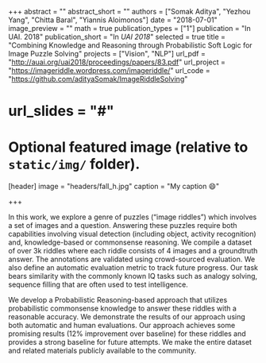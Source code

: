 +++
abstract = ""
abstract_short = ""
authors = ["Somak Aditya", "Yezhou Yang", "Chitta Baral", "Yiannis Aloimonos"]
date = "2018-07-01"
image_preview = ""
math = true
publication_types = ["1"]
publication = "In UAI. 2018"
publication_short = "In *UAI 2018*"
selected = true
title = "Combining Knowledge and Reasoning through Probabilistic Soft Logic for Image Puzzle Solving"
projects = ["Vision", "NLP"]
url_pdf = "http://auai.org/uai2018/proceedings/papers/83.pdf"
url_project = "https://imageriddle.wordpress.com/imageriddle/"
url_code = "https://github.com/adityaSomak/ImageRiddleSolving"
# url_slides = "#"


# Optional featured image (relative to `static/img/` folder).
[header]
image = "headers/fall_h.jpg"
caption = "My caption :smile:"

+++

In this work, we explore a genre of puzzles (“image riddles”) which involves a set of images and a question. 
Answering these puzzles require both capabilities involving visual detection (including object, activity recognition) and, 
knowledge-based or commonsense reasoning. We compile a dataset of over 3k riddles where each riddle consists of 4 images and 
a groundtruth answer. The annotations are validated using crowd-sourced evaluation. We also define an automatic evaluation 
metric to track future progress. Our task bears similarity with the commonly known IQ tasks such as analogy solving, 
sequence filling that are often used to test intelligence.

We develop a Probabilistic Reasoning-based approach that utilizes probabilistic commonsense knowledge to answer these 
riddles with a reasonable accuracy. We demonstrate the results of our approach using both automatic and human evaluations. 
Our approach achieves some promising results ($12\%$ improvement over baseline) for these riddles and provides a strong baseline for future attempts. We make 
the entire dataset and related materials publicly available to the community.
